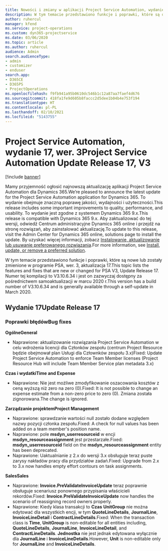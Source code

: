 ```yaml
---
title: Nowości i zmiany w aplikacji Project Service Automation, wydanie 17, wer. 3
description: W tym temacie przedstawiono funkcje i poprawki, które są dostepne w programie Project Service Automation, aktualizacja 17, wer. 3.
author: ruhercul
manager: kfend
ms.service: project-operations
ms.custom: dyn365-projectservice
ms.date: 03/06/2020
ms.topic: article
ms.author: ruhercul
audience: Admin
search.audienceType:
- admin
- customizer
- enduser
search.app:
- D365CE
- D365PS
- ProjectOperations
ms.openlocfilehash: f9fb941a95b0610dc546b1c12a87aa7faef4d676
ms.sourcegitcommit: 418fa1fe9d605b8faccc2d5dee1b04b4e753f194
ms.translationtype: HT
ms.contentlocale: pl-PL
ms.lasthandoff: 02/10/2021
ms.locfileid: "5143755"
---
```

# <a name="project-service-automation-update-release-17-v3"></a><span data-ttu-id="8fbd0-103">Project Service Automation, wydanie 17, wer. 3</span><span class="sxs-lookup"><span data-stu-id="8fbd0-103">Project Service Automation Update Release 17, V3</span></span>

[!include [banner](../includes/psa-now-project-operations.md)]

<span data-ttu-id="8fbd0-104">Mamy przyjemność ogłosić najnowszą aktualizację aplikacji Project Service Automation dla Dynamics 365.</span><span class="sxs-lookup"><span data-stu-id="8fbd0-104">We’re pleased to announce the latest update for the Project Service Automation application for Dynamics 365.</span></span> <span data-ttu-id="8fbd0-105">To wydanie obejmuje znaczną poprawę jakości, wydajności i użyteczności.</span><span class="sxs-lookup"><span data-stu-id="8fbd0-105">This release includes some important improvements to quality, performance, and usability.</span></span>  <span data-ttu-id="8fbd0-106">To wydanie jest zgodne z systemem Dynamics 365 9.x.</span><span class="sxs-lookup"><span data-stu-id="8fbd0-106">This release is compatible with Dynamics 365 9.x.</span></span> <span data-ttu-id="8fbd0-107">Aby zaktualizować do tej wersji, odwiedź Centrum administracyjne Dynamics 365 online i przejdź na stronę rozwiązań, aby zainstalować aktualizację.</span><span class="sxs-lookup"><span data-stu-id="8fbd0-107">To update to this release, visit the Admin Center for Dynamics 365 online, solutions page to install the update.</span></span> <span data-ttu-id="8fbd0-108">By uzyskać więcej informacji, zobacz [Instalowanie, aktualizowanie lub usuwanie preferowanego rozwiązania](https://docs.microsoft.com/power-platform/admin/install-remove-preferred-solution).</span><span class="sxs-lookup"><span data-stu-id="8fbd0-108">For more information, see [Install, update, or remove a preferred solution](https://docs.microsoft.com/power-platform/admin/install-remove-preferred-solution).</span></span>

<span data-ttu-id="8fbd0-109">W tym temacie przedstawiono funkcje i poprawki, które są nowe lub zostały zmienione w programie PSA, wer. 3, aktualizacja 17.</span><span class="sxs-lookup"><span data-stu-id="8fbd0-109">This topic lists the features and fixes that are new or changed for PSA V3, Update Release 17.</span></span> <span data-ttu-id="8fbd0-110">Numer tej kompilacji to V3.10.6.34 i jest on zazwyczaj dostępny za pośrednictwem samoaktualizacji w marcu 2020 r.</span><span class="sxs-lookup"><span data-stu-id="8fbd0-110">This version has a build number of V3.10.6.34 and is generally available through a self-update in March 2020.</span></span>


## <a name="update-release-17"></a><span data-ttu-id="8fbd0-111">Wydanie 17</span><span class="sxs-lookup"><span data-stu-id="8fbd0-111">Update Release 17</span></span>

### <a name="bug-fixes"></a><span data-ttu-id="8fbd0-112">Poprawki błędów</span><span class="sxs-lookup"><span data-stu-id="8fbd0-112">Bug fixes</span></span>

<span data-ttu-id="8fbd0-113">**Ogólne**</span><span class="sxs-lookup"><span data-stu-id="8fbd0-113">**General**</span></span>

- <span data-ttu-id="8fbd0-114">Naprawione: aktualizowanie rozwiązania Project Service Automation w celu wdrożenia licencji dla Członków zespołu (centrum Project Resource będzie obejmował plan Usługi dla Człownków zespołu 3.x)</span><span class="sxs-lookup"><span data-stu-id="8fbd0-114">Fixed: Update Project Service Automation to enforce Team Member licenses (Project Resource Hub will include Team Member Service plan metadata 3.x)</span></span>
 
<span data-ttu-id="8fbd0-115">**Czas i wydatki**</span><span class="sxs-lookup"><span data-stu-id="8fbd0-115">**Time and Expense**</span></span>

- <span data-ttu-id="8fbd0-116">Naprawione: Nie jest możliwe zmodyfikowanie oszacowania kosztów z ceną wyższą niż zero na zero (0).</span><span class="sxs-lookup"><span data-stu-id="8fbd0-116">Fixed: It is not possible to change an expense estimate from a non-zero price to zero (0).</span></span> <span data-ttu-id="8fbd0-117">Zmiana została zignorowana.</span><span class="sxs-lookup"><span data-stu-id="8fbd0-117">The change is ignored.</span></span>

<span data-ttu-id="8fbd0-118">**Zarządzanie projektem**</span><span class="sxs-lookup"><span data-stu-id="8fbd0-118">**Project Management**</span></span>

- <span data-ttu-id="8fbd0-119">Naprawione: sprawdzanie wartości null zostało dodane względem nazwy pozycji członka zespołu.</span><span class="sxs-lookup"><span data-stu-id="8fbd0-119">Fixed: A check for null values has been added on a team member's position name.</span></span>
- <span data-ttu-id="8fbd0-120">Naprawione: pole **msdyn_userresourceid** w encji **msdyn_resourceassignment** jest przestarzałe.</span><span class="sxs-lookup"><span data-stu-id="8fbd0-120">Fixed: **msdyn_userresourceid** field on the **msdyn_resourceassignment** entity has been deprecated.</span></span>
- <span data-ttu-id="8fbd0-121">Naprawione: Uaktualnianie z 2.x do wersji 3.x obsługuje teraz puste zarysy nakładów pracy dla przydziałów zadań.</span><span class="sxs-lookup"><span data-stu-id="8fbd0-121">Fixed: Upgrade from 2.x to 3.x now handles empty effort contours on task assignments.</span></span>

<span data-ttu-id="8fbd0-122">**Sales**</span><span class="sxs-lookup"><span data-stu-id="8fbd0-122">**Sales**</span></span>

- <span data-ttu-id="8fbd0-123">Naprawione: **Invoice.PreValidateInvoiceUpdate** teraz poprawnie obsługuje scenariusz ponownego przypisania właścicieli rekordów.</span><span class="sxs-lookup"><span data-stu-id="8fbd0-123">Fixed: **Invoice.PreValidateInvoiceUpdate** now handles the scenario of reassigning record owners properly.</span></span>
- <span data-ttu-id="8fbd0-124">Naprawione: Kiedy klasa transakcji to **Czas** **UnitGroup** nie można edytować dla wszystkich encji, w tym **QuoteLineDetails**, **JournalLine**, **InvoiceLineDetail** i **ContractLineDetails**.</span><span class="sxs-lookup"><span data-stu-id="8fbd0-124">Fixed: When the transaction class is **Time**, **UnitGroup** is non-editable for all entities including, **QuoteLineDetails**, **JournalLine**, **InvoiceLineDetail**, and **ContractLineDetails**.</span></span> <span data-ttu-id="8fbd0-125">**Jednostka** nie jest jednak edytowana wyłącznie dla **JournalLine** i **InvoiceLineDetails**.</span><span class="sxs-lookup"><span data-stu-id="8fbd0-125">However, **Unit** is non-editable only for **JournalLine** and **InvoiceLineDetails**.</span></span>



